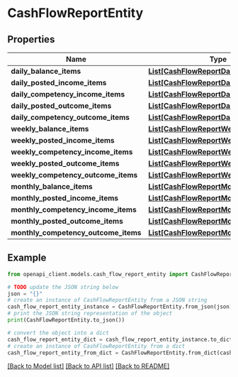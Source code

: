 # CashFlowReportEntity


## Properties

Name | Type | Description | Notes
------------ | ------------- | ------------- | -------------
**daily_balance_items** | [**List[CashFlowReportDailyItemEntity]**](CashFlowReportDailyItemEntity.md) |  | 
**daily_posted_income_items** | [**List[CashFlowReportDailyItemEntity]**](CashFlowReportDailyItemEntity.md) |  | 
**daily_competency_income_items** | [**List[CashFlowReportDailyItemEntity]**](CashFlowReportDailyItemEntity.md) |  | 
**daily_posted_outcome_items** | [**List[CashFlowReportDailyItemEntity]**](CashFlowReportDailyItemEntity.md) |  | 
**daily_competency_outcome_items** | [**List[CashFlowReportDailyItemEntity]**](CashFlowReportDailyItemEntity.md) |  | 
**weekly_balance_items** | [**List[CashFlowReportWeeklyItemEntity]**](CashFlowReportWeeklyItemEntity.md) |  | 
**weekly_posted_income_items** | [**List[CashFlowReportWeeklyItemEntity]**](CashFlowReportWeeklyItemEntity.md) |  | 
**weekly_competency_income_items** | [**List[CashFlowReportWeeklyItemEntity]**](CashFlowReportWeeklyItemEntity.md) |  | 
**weekly_posted_outcome_items** | [**List[CashFlowReportWeeklyItemEntity]**](CashFlowReportWeeklyItemEntity.md) |  | 
**weekly_competency_outcome_items** | [**List[CashFlowReportWeeklyItemEntity]**](CashFlowReportWeeklyItemEntity.md) |  | 
**monthly_balance_items** | [**List[CashFlowReportMonthlyItemEntity]**](CashFlowReportMonthlyItemEntity.md) |  | 
**monthly_posted_income_items** | [**List[CashFlowReportMonthlyItemEntity]**](CashFlowReportMonthlyItemEntity.md) |  | 
**monthly_competency_income_items** | [**List[CashFlowReportMonthlyItemEntity]**](CashFlowReportMonthlyItemEntity.md) |  | 
**monthly_posted_outcome_items** | [**List[CashFlowReportMonthlyItemEntity]**](CashFlowReportMonthlyItemEntity.md) |  | 
**monthly_competency_outcome_items** | [**List[CashFlowReportMonthlyItemEntity]**](CashFlowReportMonthlyItemEntity.md) |  | 

## Example

```python
from openapi_client.models.cash_flow_report_entity import CashFlowReportEntity

# TODO update the JSON string below
json = "{}"
# create an instance of CashFlowReportEntity from a JSON string
cash_flow_report_entity_instance = CashFlowReportEntity.from_json(json)
# print the JSON string representation of the object
print(CashFlowReportEntity.to_json())

# convert the object into a dict
cash_flow_report_entity_dict = cash_flow_report_entity_instance.to_dict()
# create an instance of CashFlowReportEntity from a dict
cash_flow_report_entity_from_dict = CashFlowReportEntity.from_dict(cash_flow_report_entity_dict)
```
[[Back to Model list]](../README.md#documentation-for-models) [[Back to API list]](../README.md#documentation-for-api-endpoints) [[Back to README]](../README.md)


